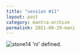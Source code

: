 ```yaml
---
title: "session #11"
layout: post
category: mantra-archive
permalink: 2021-08-29-mani
---
```


![stone14](/assets/images/mani/mani10/stone14.jpg)
'ni' defined.
